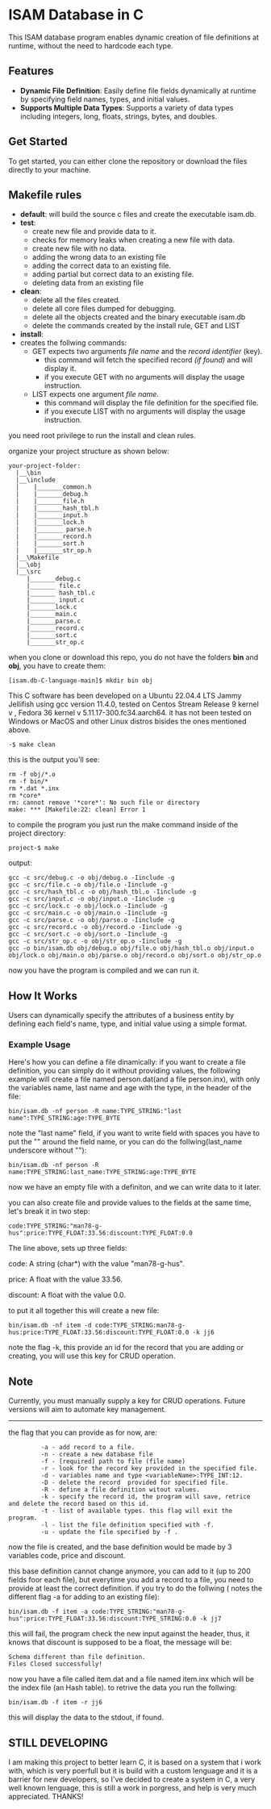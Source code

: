 # ISAM Database in C

This ISAM database program enables dynamic creation of file definitions at runtime,  without the need to hardcode each type.

## Features

- **Dynamic File Definition**: Easily define file fields dynamically at runtime by specifying field names, types, and initial values.
- **Supports Multiple Data Types**: Supports a variety of data types including integers, long, floats, strings, bytes, and doubles.

## Get Started

To get started, you can either clone the repository or download the files directly to your machine.

## Makefile rules

- **default**: will build the source c files and create the executable isam.db.  
- **test**:
  - create new file and provide data to it.
  - checks for memory leaks when creating a new file with data.
  - create new file with no data.
  - adding the wrong data to an existing file
  - adding the correct data to an existing file.
  - adding partial but correct data to an existing file.
  - deleting data from an existing file
- **clean**:
  - delete all the files created.
  - delete all core files dumped for debugging.
  - delete all the objects created and the binary executable isam.db
  - delete the commands created by the install rule, GET and LIST
- **install**:
- creates the follwing commands:
  - GET expects two arguments *file name* and the *record identifier* (key).
    - this command will fetch the specified record *(if found)* and will display it.
    - if you execute GET with no arguments will display the usage instruction.
  - LIST expects one argument *file name*.
    - this command will display the file definition for the specified file.
    - if you execute LIST with no arguments will display the usage instruction.

you need root privilege to run the install and clean rules.

organize your project structure as shown below:

``````plaintext
your-project-folder:
  |__\bin
  |__\include
  |    |_______common.h
  |    |_______debug.h
  |    |_______file.h
  |    |_______hash_tbl.h
  |    |_______input.h
  |    |_______lock.h
  |    |_______ parse.h
  |    |_______record.h
  |    |_______sort.h
  |    |_______str_op.h
  |__\Makefile
  |__\obj
  |__\src
     |_______debug.c
     |_______ file.c
     |_______ hash_tbl.c
     |_______ input.c
     |_______lock.c
     |_______main.c
     |_______parse.c
     |_______record.c
     |_______sort.c
     |_______str_op.c

``````

when you clone or download this repo, you do not have the folders **bin** and **obj**, you have to create them:

``````plaintext
[isam.db-C-language-main]$ mkdir bin obj
``````

This C software has been developed on a Ubuntu 22.04.4 LTS Jammy Jellifish using gcc version 11.4.0, tested on Centos Stream Release 9 kernel v , Fedora 36 kernel v 5.11.17-300.fc34.aarch64.
it has not been tested on Windows or MacOS and other Linux distros bisides the ones mentioned above.

```plaintext
-$ make clean
```

this is the output you'll see:

```plaintext
rm -f obj/*.o
rm -f bin/*
rm *.dat *.inx
rm *core*
rm: cannot remove '*core*': No such file or directory
make: *** [Makefile:22: clean] Error 1
```

to compile the program you just run the make command inside of the project directory:

```plaintext
project-$ make
```

output:

``````plaintext
gcc -c src/debug.c -o obj/debug.o -Iinclude -g
gcc -c src/file.c -o obj/file.o -Iinclude -g
gcc -c src/hash_tbl.c -o obj/hash_tbl.o -Iinclude -g
gcc -c src/input.c -o obj/input.o -Iinclude -g
gcc -c src/lock.c -o obj/lock.o -Iinclude -g
gcc -c src/main.c -o obj/main.o -Iinclude -g
gcc -c src/parse.c -o obj/parse.o -Iinclude -g
gcc -c src/record.c -o obj/record.o -Iinclude -g
gcc -c src/sort.c -o obj/sort.o -Iinclude -g
gcc -c src/str_op.c -o obj/str_op.o -Iinclude -g
gcc -o bin/isam.db obj/debug.o obj/file.o obj/hash_tbl.o obj/input.o obj/lock.o obj/main.o obj/parse.o obj/record.o obj/sort.o obj/str_op.o

``````

now you have the program is compiled and we can run it.

## How It Works

Users can dynamically specify the attributes of a business entity by defining each field's name, type, and initial value using a simple format.

### Example Usage

Here's how you can define a file dinamically:
if you want to create a file definition, you can simply do it without providing values, the following example will create a file named person.dat(and a file person.inx), with only the variables name, last name and age with the type, in the header of the file:

```plaintext
bin/isam.db -nf person -R name:TYPE_STRING:"last name":TYPE_STRING:age:TYPE_BYTE
```

note the "last name" field, if you want to write field with spaces you have to put the "" around the field name, or you can do the follwing(last_name underscore without ""):

```plaintext
bin/isam.db -nf person -R name:TYPE_STRING:last_name:TYPE_STRING:age:TYPE_BYTE
```

now we have an empty file with a definiton, and we can write data to it later.

you can also create file and provide values to the fields at the same time, let's break it in two step:

```plaintext
code:TYPE_STRING:"man78-g-hus":price:TYPE_FLOAT:33.56:discount:TYPE_FLOAT:0.0

```

The line above, sets up three fields:

code: A string (char*) with the value "man78-g-hus".

price: A float with the value 33.56.

discount: A float with the value 0.0.

to put it all together this will create a new file:

```plaintext
bin/isam.db -nf item -d code:TYPE_STRING:man78-g-hus:price:TYPE_FLOAT:33.56:discount:TYPE_FLOAT:0.0 -k jj6
```

note the flag -k, this provide an id for the record that you are adding or creating, you will use this key for CRUD operation.

## Note

Currently, you must manually supply a key for CRUD operations. Future versions will aim to automate key management.
___________________________________________________________________________________

the flag that you can provide as for now, are:

```plaintext
         -a - add record to a file.
         -n - create a new database file
         -f - [required] path to file (file name)
         -r - look for the record key provided in the specified file. 
         -d - variables name and type <variableName>:TYPE_INT:12.
         -D - delete the record  provided for specified file.
         -R - define a file definition witout values.
         -k - specify the record id, the program will save, retrice and delete the record based on this id.
         -t - list of available types. this flag will exit the program.
         -l - list the file definition specified with -f.
         -u - update the file specified by -f .
```

now the  file is created, and the base definition would be made by 3 variables code, price and discount.

this base definition cannot change anymore, you can add to it (up to 200 fields foor each file), but everytime you add a record to a file, you need to provide at least the correct definition. if you try to do the follwing ( notes the different flag -a for adding to an existing file):

```plain text
bin/isam.db -f item -a code:TYPE_STRING:"man78-g-hus":price:TYPE_FLOAT:33.56:discount:TYPE_STRING:0.0 -k jj7
```

this will fail, the program check the new input against the header, thus, it  knows that discount is supposed to be a float, the message will be:

```plain text
Schema different than file definition.
Files Closed successfully!
```

now you have a file called item.dat and a file named item.inx which will be the index file (an Hash table).
to retrive the data you run the follwing:

```plain text
bin/isam.db -f item -r jj6
```

this will display the data to the stdout, if found.

## STILL DEVELOPING

I am making this project to better learn C, it is based on a system that i work with, which is very poerfull but it is build with a custom lenguage and it is a barrier for new developers, so I've decided to create a system in C, a very well known lenguage, this is still a work in porgress, and help is very much appreciated. THANKS!
